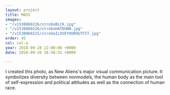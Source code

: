```yaml
---
layout: project
title: MASS
images:
- "/v1538060226/stroboBLCK.jpg"
- "/v1538060226/stroboHATDOWN.jpg"
- "/v1538060225/stroboILOVEYOUROUTFIT.jpg"
order: 45
col: col-a
year: 2018-09-28 22:00:00 +0000
date: 2018-09-26 16:58:31 +0000

---
```

I created this photo, as New Aliens's major visual communication picture. It symbolizes diversity between nonmodels, the human body as the main tool of self-expression and political attitudes as well as the connection of human race.